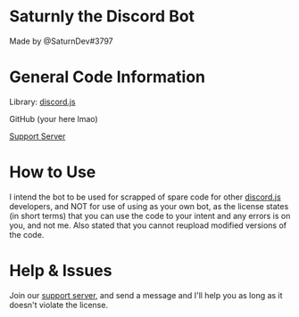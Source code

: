 # Saturnly the Discord Bot

Made by @SaturnDev#3797



# General Code Information

Library: [discord.js](https://discord.js.org/#/)

GitHub (your here lmao)

[Support Server](https://discord.gg/wbP7YY5fXF)

# How to Use

I intend the bot to be used for scrapped of spare code for other [discord.js](https://discord.js.org/#/) developers, and NOT for use of using as your own bot, as the license states (in short terms) that you can use the code to your intent and any errors is on you, and not me. Also stated that you cannot reupload modified versions of the code.



# Help & Issues

Join our [support server,](https://discord.gg/wbP7YY5fXF) and send a message and I'll help you as long as it doesn't violate the license.